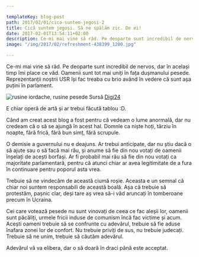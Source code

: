 ```yaml
---

templateKey: blog-post
path: 2017/02/01/cica-suntem-jegosi-2
title: Cică suntem jegoși. Să ne spălăm zic. De ei!
date: 2017-02-01T13:54:11+02:00
description: Ce-mi mai vine să râd. Pe deoparte sunt incredibil de nervos, dar în același timp îmi place ce văd. Oamenii sunt tot mai uniți în fața dușmanului pesede. Reprezentanții noștrii USR își fac treaba c
image: "/img/2017/02/refreshment-438399_1280.jpg"

---
```

Ce-mi mai vine să râd. Pe deoparte sunt incredibil de nervos, dar în același timp îmi place ce văd. Oamenii sunt tot mai uniți în fața dușmanului pesede. Reprezentanții noștrii USR își fac treaba cu brio având în vedere că sunt așa puțini în parlament.

![rusine iordache, rusine pesede](/img/2017/02/Screenshot-from-2017-02-01-14-47-26.png)
Sursă [Digi24](http://www.digi24.ro/) 

E chiar operă de artă și ar trebui făcută tablou :D.

Când am creat acest blog a fost pentru că vedeam o lume anormală, dar nu credeam că o să se ajungă în acest hal. Domnle ca niște hoți, târziu în noapte, fără frică, fără bun simț, fără scrupule. 

O demisie a guvernului nu e deajuns. Ar trebui anticipate, dar nu știu dacă o să ajute sau o să facă mai rău, și anume să fie din nou votați de oamenii înșelați de acești borfași. Ar fi probabil mai rău să fie din nou votați ca majoritate parlamentară, pentru că atunci chiar ar avea legitimitate de a fura în continuare pentru poporul asta vrea. 

Trebuie să ne vindecăm de această ciumă roșie. Aceasta e un semnal că chiar noi suntem responsabili de această boală. Așa că trebuie să protestăm, pașnic clar, deși tare aș vrea să-i văd aruncați în tomberoane precum în Ucraina. 

Cei care votează pesede nu sunt vinovați de ceea ce fac aleșii lor, oamenii sunt păcăliți, urmele fricii induse de comunism încă fac victime și acum. Acești oameni trebuie să se confrunte cu adevărul, trebuie să fie aduse înafara zonei lor de confort. Nu trebuie priviți de sus, nu trebuie judecați. Trebuie să ne unim, trebuie să căutăm adevărul. 

Adevărul vă va elibera, dar o să doară în draci până este acceptat.


